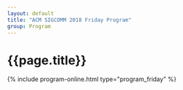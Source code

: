 ```yaml
---
layout: default
title: "ACM SIGCOMM 2018 Friday Program"
group: Program
---
```


# {{page.title}}
{% include program-online.html type="program_friday" %}